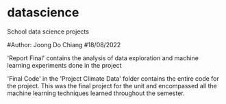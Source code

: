 # datascience
School data science projects

#Author: Joong Do Chiang
#18/08/2022

'Report Final' contains the analysis of data exploration and machine learning experiments done in the project

'Final Code' in the 'Project Climate Data' folder contains the entire code for the project. This was the final project for the unit and encompassed all the machine learning techniques learned throughout the semester.
